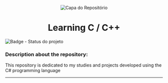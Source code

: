 <p align="center">
  <img src="https://github.com/gabrielceravoloo/Learning-Csharp/assets/173575898/2cee5654-ecc8-46ea-800d-295ca901506b" alt="Capa do Repositório">
</p>

<h1 align="center">Learning C / C++</h1>

![Badge - Status do projeto](http://img.shields.io/static/v1?label=STATUS&message=%20COMPLETE&color=green&style=for-the-badge)

### Description about the repository: 

This repository is dedicated to my studies and projects developed using the C# programming language

<hr>
